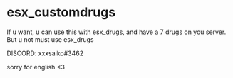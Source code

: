 # esx_customdrugs


If u want, u can use this with esx_drugs, and have a 7 drugs on you server.
But u not must use esx_drugs

DISCORD:
xxxsaiko#3462

sorry for english <3
